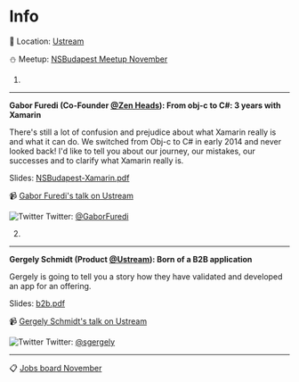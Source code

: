 Info
===========

:round_pushpin: Location: [Ustream](https://goo.gl/maps/p5vkz7fLip22)

:snowman: Meetup: [NSBudapest Meetup November](https://www.meetup.com/NSBudapest/events/235693751/)



1.
---
**Gabor Furedi (Co-Founder [@Zen Heads](http://zenheads.hu)):  From obj-c to C#: 3 years with Xamarin**

There's still a lot of confusion and prejudice about what Xamarin really is and what it can do. We switched from Obj-c to C# in early 2014 and never looked back! I'd like to tell you about our journey, our mistakes, our successes and to clarify what Xamarin really is.

Slides:  [NSBudapest-Xamarin.pdf](https://github.com/NSBudapest/NSBudapestMeetup/blob/master/Presentations/November/NSBudapest-Xamarin.pdf)

:video_camera: [Gabor Furedi's talk on Ustream](http://www.ustream.tv/recorded/92982228)

![Twitter](http://i.imgur.com/wWzX9uB.png) Twitter: [@GaborFuredi](https://twitter.com/GaborFuredi)

2.
---

**Gergely Schmidt (Product [@Ustream](http://www.ustream.tv)): Born of a B2B application**

Gergely is going to tell you a story how they have validated and developed an app for an offering.

Slides:  [b2b.pdf](https://github.com/NSBudapest/NSBudapestMeetup/blob/master/Presentations/November/b2b.pdf)

:video_camera: [Gergely Schmidt's talk on Ustream](http://www.ustream.tv/recorded/92829254)

![Twitter](http://i.imgur.com/wWzX9uB.png) Twitter: [@sgergely](https://twitter.com/sgergely)

___

:clipboard: [Jobs board November](https://github.com/NSBudapest/NSBudapestMeetup/blob/master/Jobs/2016/November.md)
